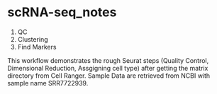 # scRNA-seq_notes

1. QC 
2. Clustering
3. Find Markers

This workflow demonstrates the rough Seurat steps (Quality Control, Dimensional Reduction, Assgigning cell type) after getting the matrix directory from Cell Ranger. 
Sample Data are retrieved from NCBI with sample name SRR7722939. 


